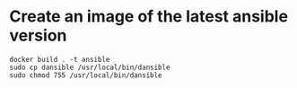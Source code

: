 # Create an image of the latest ansible version


```
docker build . -t ansible
sudo cp dansible /usr/local/bin/dansible
sudo chmod 755 /usr/local/bin/dansible
```